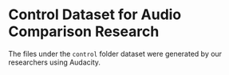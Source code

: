 # Control Dataset for Audio Comparison Research

The files under the `control` folder dataset were generated by our researchers using Audacity.

